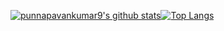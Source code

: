 [![punnapavankumar9's github stats](https://github-readme-stats.vercel.app/api?username=punnapavankumar9&count_private=true&show_icons=true&line_height=21&show_icons=true&theme=radical)](https://github.com/anuraghazra/github-readme-stats)[![Top Langs](https://github-readme-stats.vercel.app/api/top-langs/?username=punnapavankumar9&show_icons=true&layout=compact&theme=radical)](https://github.com/anuraghazra/github-readme-stats)
<!--
**punnapavankumar9/punnapavankumar9** is a ✨ _special_ ✨ repository because its `README.md` (this file) appears on your GitHub profile.

Here are some ideas to get you started:

- 🔭 I’m currently working on ...
- 🌱 I’m currently learning ...
- 👯 I’m looking to collaborate on ...
- 🤔 I’m looking for help with ...
- 💬 Ask me about ...
- 📫 How to reach me: ...
- 😄 Pronouns: ...
- ⚡ Fun fact: ...
-->
